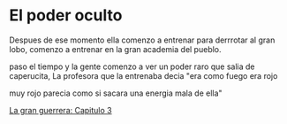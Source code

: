 # El poder oculto

Despues de ese momento ella comenzo a entrenar para derrrotar  al gran lobo, comenzo a entrenar en la gran academia del pueblo.

paso el tiempo y la gente comenzo a ver un poder raro que salia de caperucita, La profesora que la entrenaba decia "era como fuego era rojo 

muy rojo parecia como si sacara una energia mala de ella"

[La gran guerrera: Capitulo 3](Lagranguerra.md)
